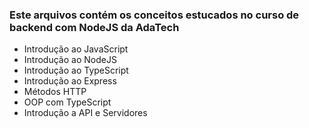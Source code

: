 ### Este arquivos contém os conceitos estucados no curso de backend com NodeJS da AdaTech

* Introdução ao JavaScript
* Introdução ao NodeJS
* Introdução ao TypeScript
* Introdução ao Express
* Métodos HTTP
* OOP com TypeScript
* Introdução a API e Servidores